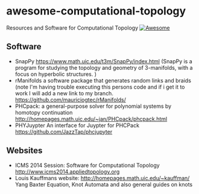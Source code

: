 # awesome-computational-topology
Resources and Software for Computational Topology [![Awesome](https://awesome.re/badge.svg)](https://awesome.re)
## Software
- SnapPy https://www.math.uic.edu/t3m/SnapPy/index.html (SnapPy is a program for studying the topology and geometry of 3-manifolds, with a focus on hyperbolic structures. )
- rManifolds a software package that generates random links and braids (note I'm having trouble executing this persons code and if i get it to work I will add a new link to my branch. https://github.com/mauriciogtec/rManifolds/
- PHCpack: a general-purpose solver 
for polynomial systems by homotopy continuation http://homepages.math.uic.edu/~jan/PHCpack/phcpack.html
- PHYJuypter An interface for Juypter for PHCPack https://github.com/JazzTap/phcjupyter
## Websites
- ICMS 2014 Session: Software for Computational Topology http://www.icms2014.appliedtopology.org
- Louis Kauffmans website: http://homepages.math.uic.edu/~kauffman/ Yang Baxter Equation, Knot Automata and also general guides on knots
